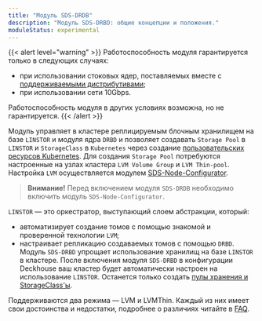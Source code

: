 ```yaml
---
title: "Модуль SDS-DRDB"
description: "Модуль SDS-DRBD: общие концепции и положения."
moduleStatus: experimental
---
```


{{< alert level="warning" >}}
Работоспособность модуля гарантируется только в следующих случаях:
- при использовании стоковых ядер, поставляемых вместе с [поддерживаемыми дистрибутивами](https://deckhouse.ru/documentation/v1/supported_versions.html#linux);
- при использовании сети 10Gbps.

Работоспособность модуля в других условиях возможна, но не гарантируется.
{{< /alert >}}

Модуль управляет в кластере реплицируемым блочным хранилищем на базе `LINSTOR` и модуля ядра `DRBD` и позволяет создавать `Storage Pool` в `LINSTOR` и `StorageClass` в `Kubernetes` через создание [пользовательских ресурсов Kubernetes](./cr.html). 
Для создания `Storage Pool` потребуются настроенные на узлах кластера `LVM Volume Group` и `LVM Thin-pool`. Настройка `LVM` осуществляется модулем [SDS-Node-Configurator](../../sds-node-configurator/).
> **Внимание!** Перед включением модуля `SDS-DRDB` необходимо включить модуль `SDS-Node-Configurator`.

`LINSTOR` — это оркестратор, выступающий слоем абстракции, который:
- автоматизирует создание томов с помощью знакомой и проверенной технологии `LVM`;
- настраивает репликацию создаваемых томов с помощью `DRBD`.
Модуль `SDS-DRBD` упрощает использование хранилищ на базе `LINSTOR` в кластере. После включения модуля `SDS-DRBD` в конфигурации Deckhouse ваш кластер будет автоматически настроен на использование `LINSTOR`. Останется только создать [пулы хранения и StorageClass'ы](./usage.html#конфигурация-хранилища-linstor).

Поддерживаются два режима — LVM и LVMThin.
Каждый из них имеет свои достоинства и недостатки, подробнее о различиях читайте в [FAQ](./faq.html#когда-следует-использовать-lvm-а-когда-lvmthin).

